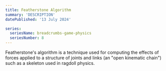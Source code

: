 ```yaml
---
title: Featherstone Algorithm
summary: 'DESCRIPTION'
datePublished: '13 July 2024'

series:
  seriesName: breadcrumbs-game-physics
  seriesNumber: 8
---
```


Featherstone's algorithm is a technique used for computing the effects of forces applied to a structure of joints and links (an "open kinematic chain") such as a skeleton used in ragdoll physics.